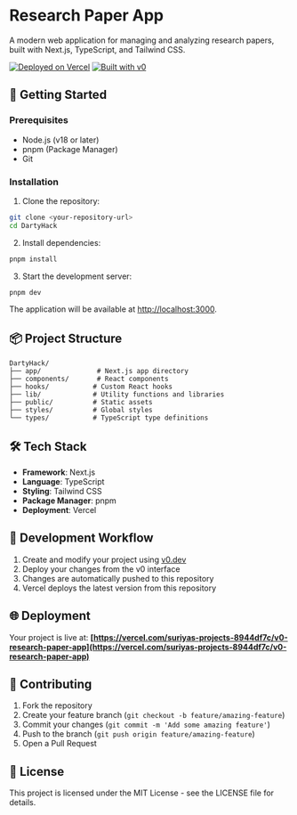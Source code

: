 # Research Paper App

A modern web application for managing and analyzing research papers, built with Next.js, TypeScript, and Tailwind CSS.

[![Deployed on Vercel](https://img.shields.io/badge/Deployed%20on-Vercel-black?style=for-the-badge&logo=vercel)](https://vercel.com/suriyas-projects-8944df7c/v0-research-paper-app)
[![Built with v0](https://img.shields.io/badge/Built%20with-v0.dev-black?style=for-the-badge)](https://v0.dev/chat/projects/yym2MQB4HFu)

## 🚀 Getting Started

### Prerequisites

- Node.js (v18 or later)
- pnpm (Package Manager)
- Git

### Installation

1. Clone the repository:
```bash
git clone <your-repository-url>
cd DartyHack
```

2. Install dependencies:
```bash
pnpm install
```

3. Start the development server:
```bash
pnpm dev
```

The application will be available at [http://localhost:3000](http://localhost:3000).

## 📦 Project Structure

```
DartyHack/
├── app/              # Next.js app directory
├── components/       # React components
├── hooks/           # Custom React hooks
├── lib/             # Utility functions and libraries
├── public/          # Static assets
├── styles/          # Global styles
└── types/           # TypeScript type definitions
```

## 🛠️ Tech Stack

- **Framework**: Next.js
- **Language**: TypeScript
- **Styling**: Tailwind CSS
- **Package Manager**: pnpm
- **Deployment**: Vercel

## 🔄 Development Workflow

1. Create and modify your project using [v0.dev](https://v0.dev)
2. Deploy your changes from the v0 interface
3. Changes are automatically pushed to this repository
4. Vercel deploys the latest version from this repository

## 🌐 Deployment

Your project is live at:
**[https://vercel.com/suriyas-projects-8944df7c/v0-research-paper-app](https://vercel.com/suriyas-projects-8944df7c/v0-research-paper-app)**

## 📝 Contributing

1. Fork the repository
2. Create your feature branch (`git checkout -b feature/amazing-feature`)
3. Commit your changes (`git commit -m 'Add some amazing feature'`)
4. Push to the branch (`git push origin feature/amazing-feature`)
5. Open a Pull Request

## 📄 License

This project is licensed under the MIT License - see the LICENSE file for details.